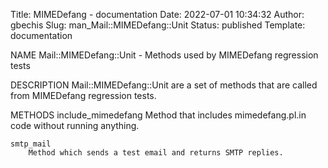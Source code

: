 Title: MIMEDefang - documentation
Date: 2022-07-01 10:34:32
Author: gbechis
Slug: man_Mail::MIMEDefang::Unit
Status: published
Template: documentation


NAME
    Mail::MIMEDefang::Unit - Methods used by MIMEDefang regression tests

DESCRIPTION
    Mail::MIMEDefang::Unit are a set of methods that are called from
    MIMEDefang regression tests.

METHODS
    include_mimedefang
        Method that includes mimedefang.pl.in code without running anything.

    smtp_mail
        Method which sends a test email and returns SMTP replies.
